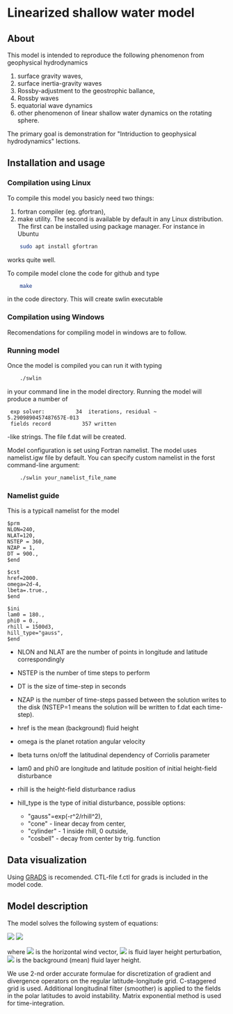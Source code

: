 # Linearized shallow water model
## About
This model is intended to reproduce the following phenomenon from geophysical hydrodynamics
1. surface gravity waves,
1. surface inertia-gravity waves
1. Rossby-adjustment to the geostrophic ballance,
1. Rossby waves
1. equatorial wave dynamics
1. other phenomenon of linear shallow water dynamics on the rotating sphere.

The primary goal is demonstration for "Intriduction to geophysical hydrodynamics" lections.

## Installation and usage
### Compilation using Linux
To compile this model you basicly need two things:
1. fortran compiler (eg. gfortran),
1. make utility.
The second is available by default in any Linux distribution. The first can be installed using package manager. For instance in Ubuntu
```bash
    sudo apt install gfortran
```
works quite well.

To compile model clone the code for github and type
```bash
    make
```
in the code directory. This will create swlin executable

### Compilation using Windows
Recomendations for compiling model in windows are to follow.

### Running model
Once the model is compiled you can run it with typing
```bash
    ./swlin
```
in your command line in the model directory. Running the model will produce a number of 
```
 exp solver:          34  iterations, residual ~   5.2909890457487657E-013
 fields record          357 written
```
-like strings. The file f.dat will be created.

Model configuration is set using Fortran namelist. The model uses namelist.igw file by default. You can specify custom namelist in the forst command-line argument:
```bash
    ./swlin your_namelist_file_name
```

### Namelist guide
This is a typicall namelist for the model
```
$prm
NLON=240,
NLAT=120,
NSTEP = 360,
NZAP = 1,
DT = 900.,
$end

$cst
href=2000.
omega=2d-4,
lbeta=.true.,
$end

$ini
lam0 = 180.,
phi0 = 0.,
rhill = 1500d3,
hill_type="gauss",
$end
```
* NLON and NLAT are the number of points in longitude and latitude correspondingly
* NSTEP is the number of time steps to perform
* DT is the size of time-step in seconds
* NZAP is the number of time-steps passed between the solution writes to the disk (NSTEP=1 means the solution will be written to f.dat each time-step).

* href is the mean (background) fluid height
* omega is the planet rotation angular velocity
* lbeta turns on/off the latitudinal dependency of Corriolis parameter

* lam0 and phi0 are longitude and latitude position of initial height-field disturbance
* rhill is the height-field disturbance radius
* hill_type is the type of initial disturbance, possible options:
    * "gauss"=exp(-r^2/rhill^2),
    * "cone" - linear decay from center,
    * "cylinder" - 1 inside rhill, 0 outside,
    * "cosbell" - decay from center by trig. function


## Data visualization
Using [GRADS](http://cola.gmu.edu/grads/) is recomended. CTL-file f.ctl for grads is included in the model code.

## Model description
The model solves the following system of equations:

<img src="https://render.githubusercontent.com/render/math?math=\frac{\partial\vec{v}}{\partial t}=-g\nabla h-f k \times \vec{v},">
<img src="https://render.githubusercontent.com/render/math?math=\frac{\partial h}{\partial t}=-H_{0}\nabla \cdot \vec{v},">

where <img src="https://render.githubusercontent.com/render/math?math=\vec{v}"> is the horizontal wind vector, <img src="https://render.githubusercontent.com/render/math?math=h"> is fluid layer height perturbation, <img src="https://render.githubusercontent.com/render/math?math=H_0"> is the background (mean) fluid layer height.

We use 2-nd order accurate formulae for discretization of gradient and divergence operators on the regular latitude-longitude grid. C-staggered grid is used. Additional longitudinal filter (smoother) is applied to the fields in the polar latitudes to avoid instability. Matrix exponential method is used for time-integration. 
